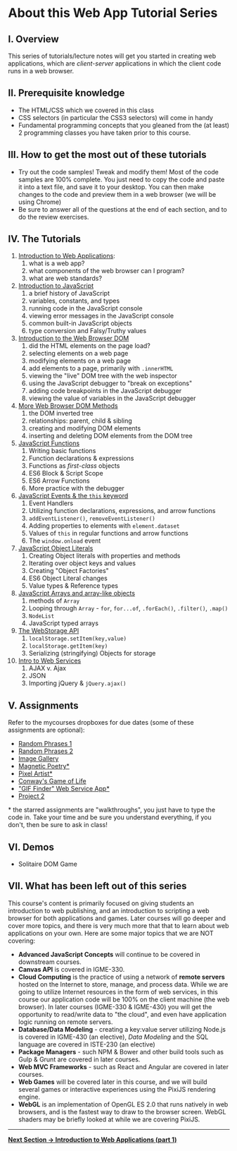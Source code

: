 # About this Web App Tutorial Series
## I. Overview
This series of tutorials/lecture notes will get you started in creating web applications, which are *client-server* applications in which the client code runs in a web browser. 

## II. Prerequisite knowledge
- The HTML/CSS which we covered in this class
- CSS selectors (in particular the CSS3 selectors) will come in handy
- Fundamental programming concepts that you gleaned from the (at least) 2 programming classes you have taken prior to this course.

## III. How to get the most out of these tutorials
- Try out the code samples! Tweak and modify them! Most of the code samples are 100% complete. You just need to copy the code and paste it into a text file, and save it to your desktop. You can then make changes to the code and preview them in a web browser (we will be using Chrome)
- Be sure to answer all of the questions at the end of each section, and to do the review exercises.

## IV. The Tutorials
1. [Introduction to Web Applications](https://github.com/tonethar/IGME-230-GDD-2017-Fall/blob/master/notes/web-apps-1.md):
    1. what is a web app?
    1. what components of the web browser can I program?
    1. what are web standards?
1. [Introduction to JavaScript](./web-apps-2.md)
    1. a brief history of JavaScript
    1. variables, constants, and types
    1. running code in the JavaScript console
    1. viewing error messages in the JavaScript console
    1. common built-in JavaScript objects
    1. type conversion and Falsy/Truthy values
1. [Introduction to the Web Browser DOM](./web-apps-3.md)
    1. did the HTML elements on the page load?
    1. selecting elements on a web page
    1. modifying elements on a web page
    1. add elements to a page, primarily with `.innerHTML`
    1. viewing the "live" DOM tree with the web inspector
    1. using the JavaScript debugger to "break on exceptions"
    1. adding code breakpoints in the JavaScript debugger
    1. viewing the value of variables in the JavaScript debugger
1. [More Web Browser DOM Methods](./web-apps-4.md)
    1. the DOM inverted tree
    1. relationships: parent, child & sibling
    1. creating and modifying DOM elements
    1. inserting and deleting DOM elements from the DOM tree
1. [JavaScript Functions](./web-apps-5.md)
    1. Writing basic functions
    1. Function declarations & expressions
    1. Functions as *first-class* objects
    1. ES6 Block & Script Scope
    1. ES6 Arrow Functions
    1. More practice with the debugger
1. [JavaScript Events & the `this` keyword](./web-apps-6.md)
    1. Event Handlers
    1. Utilizing function declarations, expressions, and arrow functions
    1. `addEventListener()`, `removeEventListener()`
    1. Adding properties to elements with `element.dataset`
    1. Values of `this` in regular functions and arrow functions
    1. The `window.onload` event
1. [JavaScript Object Literals](./web-apps-7.md)
    1. Creating Object literals with properties and methods
    1. Iterating over object keys and values
    1. Creating "Object Factories"
    1. ES6 Object Literal changes
    1. Value types & Reference types
1. [JavaScript Arrays and array-like objects](./web-apps-8.md)
    1. methods of `Array`
    1. Looping through `Array` - `for`, `for...of`, `.forEach()`, `.filter()`, `.map()`
    1. `NodeList`
    1. JavaScript typed arrays
1. [The WebStorage API](./web-apps-9.md)
    1. `localStorage.setItem(key,value)`
    1. `localStorage.getItem(key)`
    1. Serializing (stringifying) Objects for storage 
1. [Intro to Web Services](./web-apps-10.md)
    1. AJAX v. Ajax
    1. JSON
    1. Importing jQuery & `jQuery.ajax()`

## V. Assignments
Refer to the mycourses dropboxes for due dates (some of these assignments are optional):
- [Random Phrases 1](./HW-random-phrases-1.md)
- [Random Phrases 2](./HW-random-phrases-2.md)
- [Image Gallery](./HW-image-gallery.md)
- [Magnetic Poetry\*](./HW-magnetic-poetry.md)
- [Pixel Artist\*](./HW-pixel-artist.md)
- [Conway's Game of Life](./HW-life.md)
- ["GIF Finder" Web Service App\*](./HW-gif-finder.md)
- [Project 2](../projects/project2.md)

\* the starred assignments are "walkthroughs", you just have to type the code in. Take your time and be sure you understand everything, if you don't, then be sure to ask in class!

## VI. Demos
- Solitaire DOM Game

## VII. What has been left out of this series
This course's content is primarily focused on giving students an introduction to web publishing, and an introduction to scripting a web browser for both applications and games. Later courses will go deeper and cover more topics, and there is very much more that that to learn about web applications on your own. Here are some major topics that we are NOT covering:

- **Advanced JavaScript Concepts** will continue to be covered in downstream courses.
- **Canvas API** is covered in IGME-330.
- **Cloud Computing** is the practice of using a network of **remote servers** hosted on the Internet to store, manage, and process data. 
While we are going to utilize Internet resources in the form of web services, in this course our application code will be 100% on the client machine (the web browser). 
In later courses (IGME-330 & IGME-430) you will get the opportunity to read/write data to "the cloud", and even have application logic running on remote servers.
- **Database/Data Modeling** - creating a key:value server utilizing Node.js is covered in IGME-430 (an elective), *Data Modeling* and the SQL language are covered in ISTE-230 (an elective)
- **Package Managers** - such NPM & Bower and other build tools such as Gulp & Grunt are covered in later courses.
- **Web MVC Frameworks** - such as React and Angular are covered in later courses.
- **Web Games** will be covered later in this course, and we will build several games or interactive experiences using the PixiJS rendering engine.
- **WebGL** is an implementation of OpenGL ES 2.0 that runs natively in web browsers, and is the fastest way to draw to the browser screen. WebGL shaders may be briefly looked at while we are covering PixiJS.


<hr>

**[Next Section -> Introduction to Web Applications (part 1)](web-apps-1.md)**

